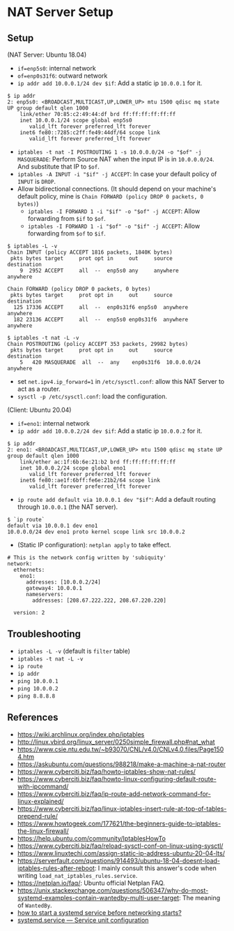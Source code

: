 # NAT Server Setup

## Setup

(NAT Server: Ubuntu 18.04)
* `if=enp5s0`: internal network
* `of=enp0s31f6`: outward network
* `ip addr add 10.0.0.1/24 dev $if`: Add a static ip `10.0.0.1` for it.
```
$ ip addr
2: enp5s0: <BROADCAST,MULTICAST,UP,LOWER_UP> mtu 1500 qdisc mq state UP group default qlen 1000
    link/ether 70:85:c2:49:44:df brd ff:ff:ff:ff:ff:ff
    inet 10.0.0.1/24 scope global enp5s0
       valid_lft forever preferred_lft forever
    inet6 fe80::7285:c2ff:fe49:44df/64 scope link
       valid_lft forever preferred_lft forever
```
* `iptables -t nat -I POSTROUTING 1 -s 10.0.0.0/24 -o "$of" -j MASQUERADE`: Perform Source NAT when the input IP is in `10.0.0.0/24`. And substitute that IP to `$of`.
* `iptables -A INPUT -i "$if" -j ACCEPT`: In case your default policy of `INPUT` is `DROP`.
* Allow bidirectional connections. (It should depend on your machine's default policy, mine is `Chain FORWARD (policy DROP 0 packets, 0 bytes)`)
    * `iptables -I FORWARD 1 -i "$if" -o "$of" -j ACCEPT`: Allow forwarding from `$if` to `$of`.
    * `iptables -I FORWARD 1 -i "$of" -o "$if" -j ACCEPT`: Allow forwarding from `$of` to `$if`.
```
$ iptables -L -v
Chain INPUT (policy ACCEPT 1816 packets, 1840K bytes)
 pkts bytes target     prot opt in     out     source               destination
    9  2952 ACCEPT     all  --  enp5s0 any     anywhere             anywhere

Chain FORWARD (policy DROP 0 packets, 0 bytes)
 pkts bytes target     prot opt in     out     source               destination
  125 17336 ACCEPT     all  --  enp0s31f6 enp5s0  anywhere             anywhere
  182 23136 ACCEPT     all  --  enp5s0 enp0s31f6  anywhere             anywhere

$ iptables -t nat -L -v
Chain POSTROUTING (policy ACCEPT 353 packets, 29982 bytes)
 pkts bytes target     prot opt in     out     source               destination
    5   420 MASQUERADE  all  --  any    enp0s31f6  10.0.0.0/24          anywhere
```
* set `net.ipv4.ip_forward=1` in `/etc/sysctl.conf`: allow this NAT Server to act as a router.
* `sysctl -p /etc/sysctl.conf`: load the configuration.

(Client: Ubuntu 20.04)
* `if=eno1`: internal network
* `ip addr add 10.0.0.2/24 dev $if`: Add a static ip `10.0.0.2` for it.
```
$ ip addr
2: eno1: <BROADCAST,MULTICAST,UP,LOWER_UP> mtu 1500 qdisc mq state UP group default qlen 1000
    link/ether ac:1f:6b:6e:21:b2 brd ff:ff:ff:ff:ff:ff
    inet 10.0.0.2/24 scope global eno1
       valid_lft forever preferred_lft forever
    inet6 fe80::ae1f:6bff:fe6e:21b2/64 scope link
       valid_lft forever preferred_lft forever
```
* `ip route add default via 10.0.0.1 dev "$if"`: Add a default routing through `10.0.0.1` (the NAT server).
```
$ `ip route`
default via 10.0.0.1 dev eno1
10.0.0.0/24 dev eno1 proto kernel scope link src 10.0.0.2
```
* (Static IP configuration): `netplan apply` to take effect.
```
# This is the network config written by 'subiquity'
network:
  ethernets:
    eno1:
      addresses: [10.0.0.2/24]
      gateway4: 10.0.0.1
      nameservers:
        addresses: [208.67.222.222, 208.67.220.220]

  version: 2
```

## Troubleshooting
* `iptables -L -v` (default is `filter` table)
* `iptables -t nat -L -v`
* `ip route`
* `ip addr`
* `ping 10.0.0.1`
* `ping 10.0.0.2`
* `ping 8.8.8.8`

## References
* <https://wiki.archlinux.org/index.php/iptables>
* <http://linux.vbird.org/linux_server/0250simple_firewall.php#nat_what>
* <https://www.csie.ntu.edu.tw/~b93070/CNL/v4.0/CNLv4.0.files/Page1504.htm>
* <https://askubuntu.com/questions/988218/make-a-machine-a-nat-router>
* <https://www.cyberciti.biz/faq/howto-iptables-show-nat-rules/>
* <https://www.cyberciti.biz/faq/howto-linux-configuring-default-route-with-ipcommand/>
* <https://www.cyberciti.biz/faq/ip-route-add-network-command-for-linux-explained/>
* <https://www.cyberciti.biz/faq/linux-iptables-insert-rule-at-top-of-tables-prepend-rule/>
* <https://www.howtogeek.com/177621/the-beginners-guide-to-iptables-the-linux-firewall/>
* <https://help.ubuntu.com/community/IptablesHowTo>
* <https://www.cyberciti.biz/faq/reload-sysctl-conf-on-linux-using-sysctl/>
* <https://www.linuxtechi.com/assign-static-ip-address-ubuntu-20-04-lts/>
* <https://serverfault.com/questions/914493/ubuntu-18-04-doesnt-load-iptables-rules-after-reboot>: I mainly consult this answer's code when writing `load_nat_iptables_rules.service`.
* <https://netplan.io/faq/>: Ubuntu official Netplan FAQ.
* <https://unix.stackexchange.com/questions/506347/why-do-most-systemd-examples-contain-wantedby-multi-user-target>: The meaning of `WantedBy`.
* [how to start a systemd service before networking starts?](https://unix.stackexchange.com/questions/229048/how-to-start-a-systemd-service-before-networking-starts)
* [systemd.service — Service unit configuration](https://www.freedesktop.org/software/systemd/man/systemd.service.html)
